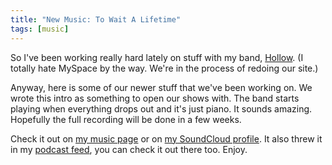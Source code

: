 ```yaml
---
title: "New Music: To Wait A Lifetime"
tags: [music]
---
```


So I've been working really hard lately on stuff with my band, [Hollow](http://myspace.com/hollowrock). (I totally hate MySpace by the way. We're in the process of redoing our site.)

Anyway, here is some of our newer stuff that we've been working on. We wrote this intro as something to open our shows with. The band starts playing when everything drops out and it's just piano. It sounds amazing. Hopefully the full recording will be done in a few weeks.

Check it out on [my music page](http://samsoff.es/music) or on [my SoundCloud profile](http://soundcloud.com/samsoffes/to-wait-a-lifetime-intro). It also threw it in my [podcast feed](http://phobos.apple.com/WebObjects/MZStore.woa/wa/viewPodcast?id=292395055), you can check it out there too. Enjoy.
